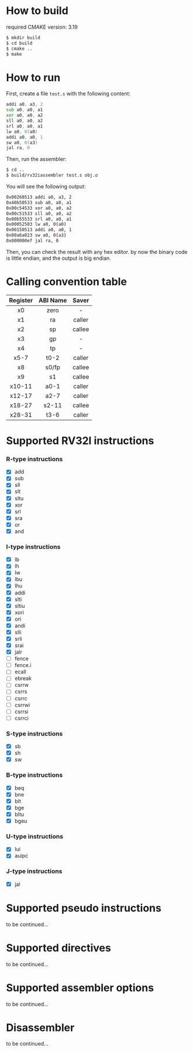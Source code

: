 # How to build
required CMAKE version: 3.19
```bash
$ mkdir build
$ cd build
$ cmake ..
$ make
```
# How to run
First, create a file `test.s` with the following content:
```asm
addi a0, a3, 2
sub a0, a0, a1
xor a0, a0, a2
sll a0, a0, a2
srl a0, a0, a1
lw a0, 0(a0)
addi a0, a0, 1
sw a0, 0(a3)
jal ra, 0
```
Then, run the assembler:
```bash
$ cd ..
$ build/rv32iassembler test.s obj.o

```
You will see the following output:
```bash
0x00268513 addi a0, a3, 2
0x40b50533 sub a0, a0, a1
0x00c54533 xor a0, a0, a2
0x00c51533 sll a0, a0, a2
0x00b55533 srl a0, a0, a1
0x00052503 lw a0, 0(a0)
0x00150513 addi a0, a0, 1
0x00a6a023 sw a0, 0(a3)
0x000000ef jal ra, 0
```
Then, you can check the result with any hex editor.
by now the binary code is little endian, and the output is big endian.
# Calling convention table
| Register | ABI Name | Saver |
| :------: | :------: | :---: |
| x0 | zero | - |
| x1 | ra | caller |
| x2 | sp | callee |
| x3 | gp | - |
| x4 | tp | - |
| x5-7 | t0-2 | caller |
| x8 | s0/fp | callee |
| x9 | s1 | callee |
| x10-11 | a0-1 | caller |
| x12-17 | a2-7 | caller |
| x18-27 | s2-11 | callee |
| x28-31 | t3-6 | caller |
# Supported RV32I instructions
### R-type instructions
+ [x] add
+ [x] sub
+ [x] sll
+ [x] slt
+ [x] sltu
+ [x] xor
+ [x] srl
+ [x] sra
+ [x] or
+ [x] and
### I-type instructions
+ [x] lb
+ [x] lh
+ [x] lw
+ [x] lbu
+ [x] lhu
+ [x] addi
+ [x] slti
+ [x] sltiu
+ [x] xori
+ [x] ori
+ [x] andi
+ [x] slli
+ [x] srli
+ [x] srai
+ [x] jalr
+ [ ] fence
+ [ ] fence.i
+ [ ] ecall
+ [ ] ebreak
+ [ ] csrrw
+ [ ] csrrs
+ [ ] csrrc
+ [ ] csrrwi
+ [ ] csrrsi
+ [ ] csrrci

### S-type instructions
+ [x] sb
+ [x] sh
+ [x] sw

### B-type instructions
+ [x] beq
+ [x] bne
+ [x] blt
+ [x] bge
+ [x] bltu
+ [x] bgeu

### U-type instructions
+ [x] lui
+ [x] auipc
### J-type instructions
+ [x] jal

# Supported pseudo instructions
 to be continued...
# Supported directives
 to be continued...
# Supported assembler options
 to be continued...
# Disassembler
 to be continued...
 
